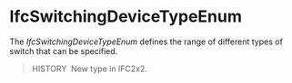 # IfcSwitchingDeviceTypeEnum

The _IfcSwitchingDeviceTypeEnum_ defines the range of different types of switch that can be specified.

> HISTORY&nbsp; New type in IFC2x2.
